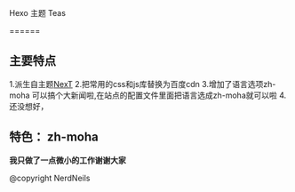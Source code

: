 Hexo 主题 Teas

======

## 主要特点 ## 

1.派生自主题[NexT]()
2.把常用的css和js库替换为百度cdn
3.增加了语言选项zh-moha 可以搞个大新闻啦,在站点的配置文件里面把语言选成zh-moha就可以啦
4.还没想好，


## 特色： zh-moha ##


**我只做了一点微小的工作谢谢大家**

@copyright NerdNeils